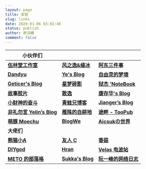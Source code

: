 ```yaml
---
layout: page
title: 友链
slug: links
date: 2020-01-06 03:02:46
status: publish
author: 原谅糖
comment: false
---
```


| 小伙伴们                                             |                                              |                                                         |
| ---------------------------------------------------- | -------------------------------------------- | ------------------------------------------------------- |
| **[伍林堂工作室](https://www.wulintang.cn)**         | **[风之逸&缘冰](https://www.tryboy.org)**    | **[阿东三件事](https://sanjianshi.xyz/)**               |
| **[Dandyu](https://dandyu.com)**                     | **[Ye's Blog](https://imyee.cn)**            | **[自由灵的梦境](https://lemonadorable.gitee.io/)**     |
| **[Geticer's Blog](https://www.geciter.ml/)**        | **[星梦碎影](https://fllcs.cn/)**            | **[狱杰 'NoteBook](https://yujienb.cn/)**               |
| **[故事胶片](https://toc.lieme.cn/)**                | **[散逸](https://eee.run/)**                 | **[康存华's Blog](https://kangch.top/)**                |
| **[小财神的奋斗](http://caisixiang.com/)**           | **[青蛙兄博客](https://blog.yonzhan.cn/)**   | **[Jianger’s Blog](https://jianger.space/)**            |
| **[非礼勿言 Yelin’s Blog](https://feiliwuyan.com/)** | **[雁陎的自耕地](https://www.sitstars.com)** | **[途畔 - TooPub](https://too.pub/)**                   |
| **[萌豚 Moechu](https://moechu.cn/)**                | **[BlogWe](https://blogwe.com/)**            | **[Aicsukの世界](https://www.aicsuk.moe/)**             |
| **大佬们**                                           |                                              |                                                         |
| **[熊猫小A](https://blog.imalan.cn/)**               | **[友人 C](https://www.ihewro.com/)**        | **[香菇](https://siitake.cn)**                          |
| **[DIYgod](https://diygod.me/)**                     | **[Hran](https://get233.com/)**              | **[Velas 电波站](https://www.velasx.com/)**             |
| **[METO 的部落格](https://i-meto.com/)**             | **[Sukka's Blog](https://blog.skk.moe)**     | **[阮一峰的网络日志](http://www.ruanyifeng.com/blog/)** |
